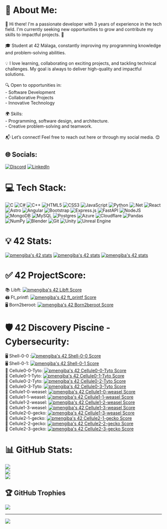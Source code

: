 # 💫 About Me:
👋 Hi there! I'm a passionate developer with 3 years of experience in the tech field. I'm currently seeking new opportunities to grow and contribute my skills to impactful projects. 🚀<br><br>🎓 Student at 42 Málaga, constantly improving my programming knowledge and problem-solving abilities.<br><br>💡 I love learning, collaborating on exciting projects, and tackling technical challenges. My goal is always to deliver high-quality and impactful solutions.<br><br>🔍 Open to opportunities in:<br>- Software Development<br>- Collaborative Projects<br>- Innovative Technology<br><br>🌍 Skills:<br>- Programming, software design, and architecture.<br>- Creative problem-solving and teamwork.<br><br>📬 Let’s connect! Feel free to reach out here or through my social media. 😊<br>


## 🌐 Socials:
[![Discord](https://img.shields.io/badge/Discord-%237289DA.svg?logo=discord&logoColor=white)](https://discord.gg/Pabro#0276) [![LinkedIn](https://img.shields.io/badge/LinkedIn-%230077B5.svg?logo=linkedin&logoColor=white)](https://linkedin.com/in/https://www.linkedin.com/in/pablomengibar/) 

# 💻 Tech Stack:
![C](https://img.shields.io/badge/c-%2300599C.svg?style=for-the-badge&logo=c&logoColor=white) ![C#](https://img.shields.io/badge/c%23-%23239120.svg?style=for-the-badge&logo=csharp&logoColor=white) ![C++](https://img.shields.io/badge/c++-%2300599C.svg?style=for-the-badge&logo=c%2B%2B&logoColor=white) ![HTML5](https://img.shields.io/badge/html5-%23E34F26.svg?style=for-the-badge&logo=html5&logoColor=white) ![CSS3](https://img.shields.io/badge/css3-%231572B6.svg?style=for-the-badge&logo=css3&logoColor=white) ![JavaScript](https://img.shields.io/badge/javascript-%23323330.svg?style=for-the-badge&logo=javascript&logoColor=%23F7DF1E) ![Python](https://img.shields.io/badge/python-3670A0?style=for-the-badge&logo=python&logoColor=ffdd54) ![.Net](https://img.shields.io/badge/.NET-5C2D91?style=for-the-badge&logo=.net&logoColor=white) ![React](https://img.shields.io/badge/react-%2320232a.svg?style=for-the-badge&logo=react&logoColor=%2361DAFB) ![Astro](https://img.shields.io/badge/astro-%232C2052.svg?style=for-the-badge&logo=astro&logoColor=white) ![Angular](https://img.shields.io/badge/angular-%23DD0031.svg?style=for-the-badge&logo=angular&logoColor=white) ![Bootstrap](https://img.shields.io/badge/bootstrap-%238511FA.svg?style=for-the-badge&logo=bootstrap&logoColor=white) ![Express.js](https://img.shields.io/badge/express.js-%23404d59.svg?style=for-the-badge&logo=express&logoColor=%2361DAFB) ![FastAPI](https://img.shields.io/badge/FastAPI-005571?style=for-the-badge&logo=fastapi) ![NodeJS](https://img.shields.io/badge/node.js-6DA55F?style=for-the-badge&logo=node.js&logoColor=white) ![MongoDB](https://img.shields.io/badge/MongoDB-%234ea94b.svg?style=for-the-badge&logo=mongodb&logoColor=white) ![MySQL](https://img.shields.io/badge/mysql-4479A1.svg?style=for-the-badge&logo=mysql&logoColor=white) ![Postgres](https://img.shields.io/badge/postgres-%23316192.svg?style=for-the-badge&logo=postgresql&logoColor=white) ![Azure](https://img.shields.io/badge/azure-%230072C6.svg?style=for-the-badge&logo=microsoftazure&logoColor=white) ![Cloudflare](https://img.shields.io/badge/Cloudflare-F38020?style=for-the-badge&logo=Cloudflare&logoColor=white) ![Pandas](https://img.shields.io/badge/pandas-%23150458.svg?style=for-the-badge&logo=pandas&logoColor=white) ![NumPy](https://img.shields.io/badge/numpy-%23013243.svg?style=for-the-badge&logo=numpy&logoColor=white) ![Blender](https://img.shields.io/badge/blender-%23F5792A.svg?style=for-the-badge&logo=blender&logoColor=white) ![Git](https://img.shields.io/badge/git-%23F05033.svg?style=for-the-badge&logo=git&logoColor=white) ![Unity](https://img.shields.io/badge/unity-%23000000.svg?style=for-the-badge&logo=unity&logoColor=white) ![Unreal Engine](https://img.shields.io/badge/unrealengine-%23313131.svg?style=for-the-badge&logo=unrealengine&logoColor=white) 

# 💡 42 Stats:
 [![pmengiba's 42 stats](https://badge.nimon.fr/api/v2/cm5vej45a1479201o58i9pktib/stats?cursusId=21&coalitionId=275)](https://github.com/Nimon77/badge42) [![pmengiba's 42 stats](https://badge.nimon.fr/api/v2/cm5vej45a1479201o58i9pktib/stats?cursusId=68&coalitionId=piscine)](https://github.com/Nimon77/badge42) [![pmengiba's 42 stats](https://badge.nimon.fr/api/v2/cm5vej45a1479201o58i9pktib/stats?cursusId=9&coalitionId=215)](https://github.com/Nimon77/badge42) 
 
# ✅ 42 ProjectScore:
📚 Libft:
[![pmengiba's 42 Libft Score](https://badge.nimon.fr/api/v2/cm5vej45a1479201o58i9pktib/project/4063924)](https://github.com/Nimon77/badge42)<br/>
🖨️ Ft_printf:
[![pmengiba's 42 ft_printf Score](https://badge.nimon.fr/api/v2/cm5vej45a1479201o58i9pktib/project/4080839)](https://github.com/Nimon77/badge42)<br/>
🖥️ Born2beroot:
[![pmengiba's 42 Born2beroot Score](https://badge.nimon.fr/api/v2/cm5vej45a1479201o58i9pktib/project/4090599)](https://github.com/Nimon77/badge42)

# 🛡️ 42 Discovery Piscine - Cybersecurity:
🖥️ Shell-0-0 :[![pmengiba's 42 Shell-0-0 Score](https://badge.nimon.fr/api/v2/cm5vej45a1479201o58i9pktib/project/4094708)](https://github.com/Nimon77/badge42) <br/>
🖥️ Shell-0-1: [![pmengiba's 42 Shell-0-1 Score](https://badge.nimon.fr/api/v2/cm5vej45a1479201o58i9pktib/project/4094876)](https://github.com/Nimon77/badge42) <br/>
🦠 Cellule0-0-Tyto: [![pmengiba's 42 Cellule0-0-Tyto Score](https://badge.nimon.fr/api/v2/cm5vej45a1479201o58i9pktib/project/4095067)](https://github.com/Nimon77/badge42)
<br/>
🦠 Cellule0-1-Tyto: [![pmengiba's 42 Cellule0-1-Tyto Score](https://badge.nimon.fr/api/v2/cm5vej45a1479201o58i9pktib/project/4095559)](https://github.com/Nimon77/badge42)
<br/>
🦠 Cellule0-2-Tyto: [![pmengiba's 42 Cellule0-2-Tyto Score](https://badge.nimon.fr/api/v2/cm5vej45a1479201o58i9pktib/project/4095777)](https://github.com/Nimon77/badge42)
<br/>
🦠 Cellule0-3-Tyto: [![pmengiba's 42 Cellule0-3-Tyto Score](https://badge.nimon.fr/api/v2/cm5vej45a1479201o58i9pktib/project/4096199)](https://github.com/Nimon77/badge42)
<br/>
🦠 Cellule1-0-weasel: [![pmengiba's 42 Cellule1-0-weasel Score](https://badge.nimon.fr/api/v2/cm5vej45a1479201o58i9pktib/project/4096201)](https://github.com/Nimon77/badge42)
<br/>
🦠 Cellule1-1-weasel: [![pmengiba's 42 Cellule1-1-weasel Score](https://badge.nimon.fr/api/v2/cm5vej45a1479201o58i9pktib/project/4096499)](https://github.com/Nimon77/badge42)
<br/>
🦠 Cellule1-2-weasel: [![pmengiba's 42 Cellule1-2-weasel Score](https://badge.nimon.fr/api/v2/cm5vej45a1479201o58i9pktib/project/4097696)](https://github.com/Nimon77/badge42)
<br/>
🦠 Cellule1-3-weasel: [![pmengiba's 42 Cellule1-3-weasel Score](https://badge.nimon.fr/api/v2/cm5vej45a1479201o58i9pktib/project/4097929)](https://github.com/Nimon77/badge42)
<br/>
🔐 Cellule2-0-gecko: [![pmengiba's 42 Cellule1-3-weasel Score](https://badge.nimon.fr/api/v2/cm5vej45a1479201o58i9pktib/project/4097929)](https://github.com/Nimon77/badge42)
<br/>
🔐 Cellule2-1-gecko: [![pmengiba's 42 Cellule2-1-gecko  Score](https://badge.nimon.fr/api/v2/cm5vej45a1479201o58i9pktib/project/4098303)](https://github.com/Nimon77/badge42)
<br/>
🔐 Cellule2-2-gecko: [![pmengiba's 42 Cellule2-2-gecko  Score](https://badge.nimon.fr/api/v2/cm5vej45a1479201o58i9pktib/project/4098555)](https://github.com/Nimon77/badge42)
<br/>
🔐 Cellule2-3-gecko: [![pmengiba's 42 Cellule2-3-gecko  Score](https://badge.nimon.fr/api/v2/cm5vej45a1479201o58i9pktib/project/4098556)](https://github.com/Nimon77/badge42)
<br/>
# 📊 GitHub Stats:
![](https://github-readme-stats.vercel.app/api?username=PabloMengibar&theme=react&hide_border=false&include_all_commits=true&count_private=false)<br/>
![](https://github-readme-streak-stats.herokuapp.com/?user=PabloMengibar&theme=react&hide_border=false)<br/>
![](https://github-readme-stats.vercel.app/api/top-langs/?username=PabloMengibar&theme=react&hide_border=false&include_all_commits=true&count_private=false&layout=compact)

## 🏆 GitHub Trophies
![](https://github-profile-trophy.vercel.app/?username=PabloMengibar&theme=onedark&no-frame=true&no-bg=false&column=6&margin-w=15&margin-h=15)

---
[![](https://visitcount.itsvg.in/api?id=PabloMengibar&icon=0&color=0)](https://visitcount.itsvg.in)

<!-- Proudly created with GPRM ( https://gprm.itsvg.in ) -->
